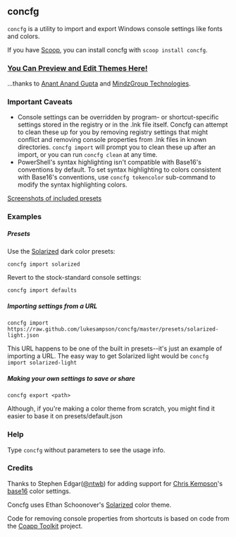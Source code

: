 ## concfg

`concfg` is a utility to import and export Windows console settings like fonts and colors.

If you have [Scoop](http://scoop.sh), you can install concfg with `scoop install concfg`.

### [You Can Preview and Edit Themes Here!](http://github.mindzgroup.com/concfg)
...thanks to [Anant Anand Gupta](https://about.me/anantanandgupta) and [MindzGroup Technologies](http://github.mindzgroup.com).

### Important Caveats
* Console settings can be overridden by program- or shortcut-specific settings stored in the registry or in the .lnk file itself. Concfg can attempt to clean these up for you by removing registry settings that might conflict and removing console properties from .lnk files in known directories. `concfg import` will prompt you to clean these up after an import, or you can run `concfg clean` at any time.
* PowerShell's syntax highlighting isn't compatible with Base16's conventions by default. To set syntax highlighting to colors consistent with Base16's conventions,
use `concfg tokencolor` sub-command to modify the syntax highlighting colors.

[Screenshots of included presets](./preset_examples/README.md)

### Examples

##### Presets
Use the [Solarized](http://ethanschoonover.com/solarized) dark color presets:
```
concfg import solarized
```

Revert to the stock-standard console settings:
```
concfg import defaults
```

##### Importing settings from a URL

```
concfg import https://raw.github.com/lukesampson/concfg/master/presets/solarized-light.json

```
This URL happens to be one of the built in presets--it's just an example of importing a URL. The easy way to get Solarized light would be `concfg import solarized-light`

##### Making your own settings to save or share

```
concfg export <path>
```

Although, if you're making a color theme from scratch, you might find it easier to base it on presets/default.json

### Help

Type `concfg` without parameters to see the usage info.

### Credits
Thanks to Stephen Edgar([@ntwb](https://github.com/ntwb)) for adding support for [Chris Kempson](http://chriskempson.com/)'s [base16](http://chriskempson.github.io/base16/) color settings.

Concfg uses Ethan Schoonover's [Solarized](http://ethanschoonover.com/solarized) color theme.

Code for removing console properties from shortcuts is based on code from the [Coapp Toolkit](https://github.com/coapp/coapp) project.

